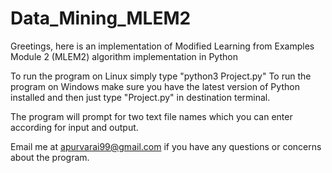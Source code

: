 # Data_Mining_MLEM2

Greetings, here is an implementation of Modified Learning from Examples Module 2 (MLEM2) algorithm implementation in Python

To run the program on Linux simply type "python3 Project.py"
To run the program on Windows make sure you have the latest version of Python installed and then just type "Project.py" in destination terminal.

The program will prompt for two text file names which you can enter according for input and output.

Email me at apurvarai99@gmail.com if you have any questions or concerns about the program.

